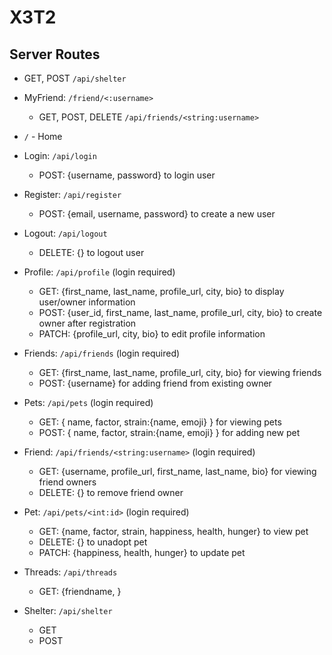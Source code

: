 # X3T2
## Server Routes
  - GET, POST `/api/shelter`
- MyFriend: `/friend/<:username>`
  - GET, POST, DELETE `/api/friends/<string:username>`

- `/` - Home

- Login: `/api/login`
  - POST: {username, password} to login user
- Register: `/api/register` 
  - POST: {email, username, password} to create a new user
- Logout: `/api/logout`
  - DELETE: {} to logout user
- Profile: `/api/profile` (login required)
  - GET: {first_name, last_name, profile_url, city, bio} to display user/owner information
  - POST: {user_id, first_name, last_name, profile_url, city, bio} to create owner after registration
  - PATCH: {profile_url, city, bio} to edit profile information
- Friends: `/api/friends` (login required)
  - GET: {first_name, last_name, profile_url, city, bio} for viewing friends
  - POST: {username} for adding friend from existing owner
- Pets: `/api/pets` (login required)
  - GET: { name, factor, strain:{name, emoji} } for viewing pets
  - POST: { name, factor, strain:{name, emoji} } for adding new pet
- Friend: `/api/friends/<string:username>` (login required)
  - GET: {username, profile_url, first_name, last_name, bio} for viewing friend owners
  - DELETE: {} to remove friend owner
- Pet: `/api/pets/<int:id>` (login required)
  - GET: {name, factor, strain, happiness, health, hunger} to view pet
  - DELETE: {} to unadopt pet
  - PATCH: {happiness, health, hunger} to update pet
- Threads: `/api/threads`
  - GET: {friendname, }
- Shelter: `/api/shelter`
  - GET
  - POST

